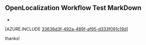 ## OpenLocalization Workflow Test MarkDown
* 

[AZURE.INCLUDE [33636d3f-492a-489f-af95-d333f091c19d](calleeMd1.md)]

 
thanks!
